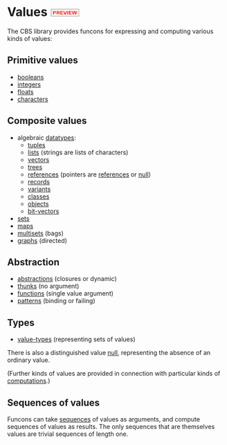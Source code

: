 Values ![PREVIEW](../preview.png)
======

The CBS library provides funcons for expressing and computing various kinds of
values:

Primitive values
----------------

- [booleans]
- [integers]
- [floats]
- [characters] 

Composite values
----------------

- algebraic [datatypes]:
  - [tuples]
  - [lists] \(strings are lists of characters)
  - [vectors]
  - [trees]
  - [references] \(pointers are [references] or [null])
  - [records]
  - [variants]
  - [classes]
  - [objects]
  - [bit-vectors]
- [sets]
- [maps]
- [multisets] \(bags)
- [graphs] \(directed)

Abstraction
------------

- [abstractions] \(closures or dynamic)
- [thunks] \(no argument)
- [functions] \(single value argument)
- [patterns] \(binding or failing)

Types
-----

- [value-types] \(representing sets of values\)

There is also a distinguished value [null], representing the absence of an 
ordinary value.

(Further kinds of values are provided in connection with particular kinds of
[computations].)

Sequences of values
-------------------

Funcons can take [sequences] of values as arguments, and compute sequences of
values as results. The only sequences that are themselves values are trivial
sequences of length one.


[values]: Value-Types/index.html#Name_values

[booleans]: Primitive/Booleans/index.html
[integers]: Primitive/Integers/index.html
[floats]: Primitive/Floats/index.html
[characters]: Primitive/Characters/index.html

[datatypes]: Composite/Datatypes/index.html
[tuples]: Composite/Tuples/index.html
[lists]: Composite/Lists/index.html
[vectors]: Composite/Vectors/index.html
[trees]: Composite/Trees/index.html
[references]: Composite/References/index.html
[records]: Composite/Records/index.html
[variants]: Composite/Variants/index.html
[classes]: Composite/Classes/index.html
[objects]: Composite/Objects/index.html
[bit-vectors]: Composite/Bits/index.html
[sets]: Composite/Sets/index.html
[maps]: Composite/Maps/index.html
[multisets]: Composite/Multisets/index.html
[graphs]: Composite/Graphs/index.html

[abstractions]: Abstraction/Generic/index.html
[thunks]: Abstraction/Thunks/index.html
[functions]: Abstraction/Functions/index.html
[patterns]: Abstraction/Patterns/index.html

[value-types]: Value-Types/index.html
[null]: Value-Types/index.html#Name_null
[computations]: ../Computations/index.md
[sequences]: Composite/Sequences/index.html
